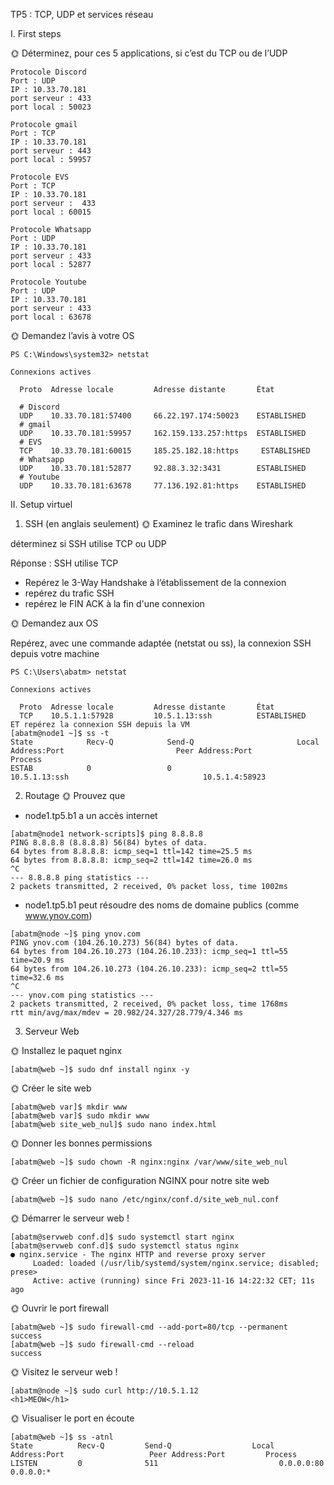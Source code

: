 TP5 : TCP, UDP et services réseau

I. First steps

🌞 Déterminez, pour ces 5 applications, si c’est du TCP ou de l’UDP
``````
Protocole Discord
Port : UDP
IP : 10.33.70.181
port serveur : 433
port local : 50023

Protocole gmail
Port : TCP
IP : 10.33.70.181
port serveur : 443
port local : 59957

Protocole EVS
Port : TCP
IP : 10.33.70.181
port serveur :  433
port local : 60015

Protocole Whatsapp
Port : UDP
IP : 10.33.70.181
port serveur : 433
port local : 52877

Protocole Youtube
Port : UDP
IP : 10.33.70.181
port serveur : 433
port local : 63678

``````

🌞 Demandez l’avis à votre OS
``````
PS C:\Windows\system32> netstat

Connexions actives

  Proto  Adresse locale         Adresse distante       État

  # Discord
  UDP    10.33.70.181:57400     66.22.197.174:50023    ESTABLISHED
  # gmail
  UDP    10.33.70.181:59957     162.159.133.257:https  ESTABLISHED
  # EVS
  TCP    10.33.70.181:60015     185.25.182.18:https     ESTABLISHED
  # Whatsapp
  UDP    10.33.70.181:52877     92.88.3.32:3431        ESTABLISHED
  # Youtube
  UDP    10.33.70.181:63678     77.136.192.81:https    ESTABLISHED
  ``````
II. Setup virtuel

1. SSH (en anglais seulement)
🌞 Examinez le trafic dans Wireshark

déterminez si SSH utilise TCP ou UDP

Réponse : 
SSH utilise TCP

- Repérez le 3-Way Handshake à l’établissement de la connexion
- repérez du trafic SSH
- repérez le FIN ACK à la fin d'une connexion

🌞 Demandez aux OS

Repérez, avec une commande adaptée (netstat ou ss), la connexion SSH depuis votre machine
``````
PS C:\Users\abatm> netstat

Connexions actives

  Proto  Adresse locale         Adresse distante       État
  TCP    10.5.1.1:57928         10.5.1.13:ssh          ESTABLISHED
ET repérez la connexion SSH depuis la VM
[abatm@node1 ~]$ ss -t
State            Recv-Q            Send-Q                       Local Address:Port                         Peer Address:Port             Process
ESTAB            0                 0                                10.5.1.13:ssh                              10.5.1.4:58923
``````
2. Routage
🌞 Prouvez que
- node1.tp5.b1 a un accès internet
``````
[abatm@node1 network-scripts]$ ping 8.8.8.8
PING 8.8.8.8 (8.8.8.8) 56(84) bytes of data.
64 bytes from 8.8.8.8: icmp_seq=1 ttl=142 time=25.5 ms
64 bytes from 8.8.8.8: icmp_seq=2 ttl=142 time=26.0 ms
^C
--- 8.8.8.8 ping statistics ---
2 packets transmitted, 2 received, 0% packet loss, time 1002ms
``````
- node1.tp5.b1 peut résoudre des noms de domaine publics (comme www.ynov.com)

``````
[abatm@node ~]$ ping ynov.com
PING ynov.com (104.26.10.273) 56(84) bytes of data.
64 bytes from 104.26.10.273 (104.26.10.233): icmp_seq=1 ttl=55 time=20.9 ms
64 bytes from 104.26.10.273 (104.26.10.233): icmp_seq=2 ttl=55 time=32.6 ms
^C
--- ynov.com ping statistics ---
2 packets transmitted, 2 received, 0% packet loss, time 1768ms
rtt min/avg/max/mdev = 20.982/24.327/28.779/4.346 ms
``````
3. Serveur Web

🌞 Installez le paquet nginx

``````
[abatm@web ~]$ sudo dnf install nginx -y
``````
🌞 Créer le site web
``````
[abatm@web var]$ mkdir www
[abatm@web var]$ sudo mkdir www
[abatm@web site_web_nul]$ sudo nano index.html
``````
🌞 Donner les bonnes permissions
``````
[abatm@web ~]$ sudo chown -R nginx:nginx /var/www/site_web_nul
``````
🌞 Créer un fichier de configuration NGINX pour notre site web
``````
[abatm@web ~]$ sudo nano /etc/nginx/conf.d/site_web_nul.conf
``````
🌞 Démarrer le serveur web !

``````
[abatm@servweb conf.d]$ sudo systemctl start nginx
[abatm@servweb conf.d]$ sudo systemctl status nginx
● nginx.service - The nginx HTTP and reverse proxy server
     Loaded: loaded (/usr/lib/systemd/system/nginx.service; disabled; prese>
     Active: active (running) since Fri 2023-11-16 14:22:32 CET; 11s ago
``````
🌞 Ouvrir le port firewall

``````
[abatm@web ~]$ sudo firewall-cmd --add-port=80/tcp --permanent
success
[abatm@web ~]$ sudo firewall-cmd --reload
success
``````
🌞 Visitez le serveur web !

``````
[abatm@node ~]$ sudo curl http://10.5.1.12
<h1>MEOW</h1>
``````
🌞 Visualiser le port en écoute

``````
[abatm@web ~]$ ss -atnl
State          Recv-Q         Send-Q                  Local Address:Port                   Peer Address:Port         Process
LISTEN         0              511                           0.0.0.0:80                          0.0.0.0:*
``````